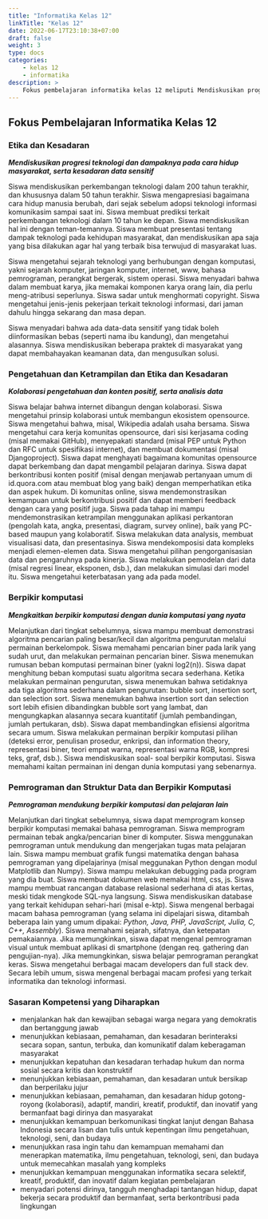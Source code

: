 ```yaml
---
title: "Informatika Kelas 12"
linkTitle: "Kelas 12"
date: 2022-06-17T23:10:38+07:00
draft: false
weight: 3
type: docs
categories:
    - kelas 12
    - informatika
description: >
    Fokus pembelajaran informatika kelas 12 meliputi Mendiskusikan progresi teknologi dan dampaknya pada cara hidup masyarakat, serta kesadaran data sensitif; Kolaborasi pengetahuan dan konten positif, serta analisis data; Mengkaitkan berpikir komputasi dengan dunia komputasi yang nyata; Pemrograman mendukung berpikir komputasi dan pelajaran lain
---
```

## Fokus Pembelajaran Informatika Kelas 12

### Etika dan Kesadaran
***Mendiskusikan progresi teknologi dan dampaknya pada cara hidup masyarakat, serta kesadaran data sensitif***

Siswa mendiskusikan perkembangan teknologi dalam 200 tahun terakhir, dan khususnya dalam 50 tahun terakhir. Siswa mengapresiasi bagaimana cara hidup manusia berubah, dari sejak sebelum adopsi teknologi informasi komunikasim sampai saat ini. Siswa membuat prediksi terkait perkembangan teknologi dalam 10 tahun ke depan. Siswa mendiskusikan hal ini dengan teman-temannya. Siswa membuat presentasi tentang dampak teknologi pada kehidupan masyarakat, dan mendiskusikan apa saja yang bisa dilakukan agar hal yang terbaik bisa terwujud di masyarakat luas.

Siswa mengetahui sejarah teknologi yang berhubungan dengan komputasi, yakni sejarah komputer, jaringan komputer, internet, www, bahasa pemrograman, perangkat bergerak, sistem operasi. Siswa menyadari bahwa dalam membuat karya, jika memakai komponen karya orang lain, dia perlu meng-atribusi seperlunya. Siswa sadar untuk menghormati copyright. Siswa mengetahui jenis-jenis pekerjaan terkait teknologi informasi, dari jaman dahulu hingga sekarang dan masa depan.

Siswa menyadari bahwa ada data-data sensitif yang tidak boleh diinformasikan bebas (seperti nama ibu kandung), dan mengetahui alasannya. Siswa mendiskusikan beberapa praktek di masyarakat yang dapat membahayakan keamanan data, dan mengusulkan solusi.

### Pengetahuan dan Ketrampilan dan Etika dan Kesadaran
***Kolaborasi pengetahuan dan konten positif, serta analisis data***

Siswa belajar bahwa internet dibangun dengan kolaborasi. Siswa mengetahui prinsip kolaborasi untuk membangun ekosistem opensource. Siswa mengetahui bahwa, misal, Wikipedia adalah usaha bersama. Siswa mengetahui cara kerja komunitas opensource, dari sisi kerjasama coding (misal memakai GitHub), menyepakati standard (misal PEP untuk Python dan RFC untuk spesifikasi internet), dan membuat dokumentasi (misal Djangoproject). Siswa dapat menghayati bagaimana komunitas opensource dapat berkembang dan dapat mengambil pelajaran darinya. Siswa dapat berkontribusi konten positif (misal dengan menjawab pertanyaan umum di id.quora.com atau membuat blog yang baik) dengan memperhatikan etika dan aspek hukum. Di komunitas online, siswa mendemonstrasikan kemampuan untuk berkontribusi positif dan dapat memberi feedback dengan cara yang positif juga. Siswa pada tahap ini mampu mendemonstrasikan ketrampilan menggunakan aplikasi perkantoran (pengolah kata, angka, presentasi, diagram, survey online), baik yang PC-based maupun yang kolaboratif. Siswa melakukan data analysis, membuat visualisasi data, dan presentasinya. Siswa mendekomposisi data kompleks menjadi elemen-elemen data. Siswa mengetahui pilihan pengorganisasian data dan pengaruhnya pada kinerja. Siswa melakukan pemodelan dari data (misal regresi linear, eksponen, dsb.), dan melakukan simulasi dari model itu. Siswa mengetahui keterbatasan yang ada pada model.

### Berpikir komputasi
***Mengkaitkan berpikir komputasi dengan dunia komputasi yang nyata***

Melanjutkan dari tingkat sebelumnya, siswa mampu membuat demonstrasi algoritma pencarian paling besar/kecil dan algoritma pengurutan melalui permainan berkelompok. Siswa memahami pencarian biner pada larik yang sudah urut, dan melakukan permainan pencarian biner. Siswa menemukan rumusan beban komputasi permainan biner (yakni log2(n)). Siswa dapat menghitung beban komputasi suatu algoritma secara sederhana. Ketika melakukan permainan pengurutan, siswa menemukan bahwa setidaknya ada tiga algoritma sederhana dalam pengurutan: bubble sort, insertion sort, dan selection sort. Siswa menemukan bahwa insertion sort dan selection sort lebih efisien dibandingkan bubble sort yang lambat, dan mengungkapkan alasannya secara kuantitatif (jumlah pembandingan, jumlah pertukaran, dsb). Siswa dapat membandingkan efisiensi algoritma secara umum. Siswa melakukan permainan berpikir komputasi pilihan (deteksi error, penulisan prosedur, enkripsi, dan information theory, representasi biner, teori empat warna, representasi warna RGB, kompresi teks, graf, dsb.). Siswa mendiskusikan soal- soal berpikir komputasi. Siswa memahami kaitan permainan ini dengan dunia komputasi yang sebenarnya.

### Pemrograman dan Struktur Data dan Berpikir Komputasi
***Pemrograman mendukung berpikir komputasi dan pelajaran lain***

Melanjutkan dari tingkat sebelumnya, siswa dapat memprogram konsep berpikir komputasi memakai bahasa pemrograman. Siswa memprogram permainan tebak angka/pencarian biner di komputer. Siswa menggunakan pemrograman untuk mendukung dan mengerjakan tugas mata pelajaran lain. Siswa mampu membuat grafik fungsi matematika dengan bahasa pemrograman yang dipelajarinya (misal meggunakan Python dengan modul Matplotlib dan Numpy). Siswa mampu melakukan debugging pada program yang dia buat. Siswa membuat dokumen web memakai html, css, js. Siswa mampu membuat rancangan database relasional sederhana di atas kertas, meski tidak mengkode SQL-nya langsung. Siswa mendiskusikan database yang terkait kehidupan sehari-hari (misal e-ktp).
Siswa mengenal berbagai macam bahasa pemrograman (yang selama ini dipelajari siswa, ditambah beberapa lain yang umum dipakai: *Python, Java, PHP, JavaScript, Julia, C, C++, Assembly*). Siswa memahami sejarah, sifatnya, dan ketepatan pemakaiannya.
Jika memungkinkan, siswa dapat mengenal pemrograman visual untuk membuat aplikasi di smartphone (dengan req. gathering dan pengujian-nya). Jika memungkinkan, siswa belajar pemrograman perangkat keras. Siswa mengetahui berbagai macam developers dan full stack dev. Secara lebih umum, siswa mengenal berbagai macam profesi yang terkait informatika dan teknologi informasi.

### Sasaran Kompetensi yang Diharapkan
- menjalankan hak dan kewajiban sebagai warga negara yang demokratis dan bertanggung jawab
- menunjukkan kebiasaan, pemahaman, dan kesadaran berinteraksi secara sopan, santun, terbuka, dan komunikatif dalam keberagaman masyarakat
- menunjukkan kepatuhan dan kesadaran terhadap hukum dan norma sosial secara kritis dan konstruktif
- menunjukkan kebiasaan, pemahaman, dan kesadaran untuk bersikap dan berperilaku jujur
- menunjukkan kebiasaan, pemahaman, dan kesadaran hidup gotong-royong (kolaborasi), adaptif, mandiri, kreatif, produktif, dan inovatif yang bermanfaat bagi dirinya dan masyarakat
- menunjukkan kemampuan berkomunikasi tingkat lanjut dengan Bahasa Indonesia secara lisan dan tulis untuk kepentingan ilmu pengetahuan, teknologi, seni, dan budaya
- menunjukkan rasa ingin tahu dan kemampuan memahami dan menerapkan matematika, ilmu pengetahuan, teknologi, seni, dan budaya untuk memecahkan masalah yang kompleks
- menunjukkan kemampuan menggunakan informatika secara selektif, kreatif, produktif, dan inovatif dalam kegiatan pembelajaran
- menyadari potensi dirinya, tangguh menghadapi tantangan hidup, dapat bekerja secara produktif dan bermanfaat, serta berkontribusi pada lingkungan
